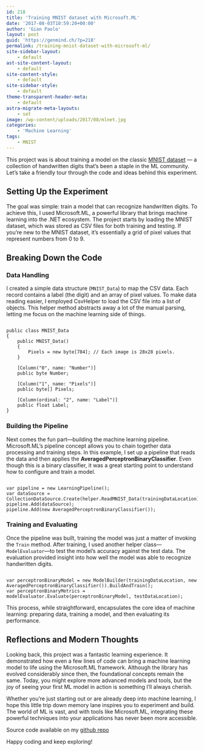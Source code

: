 ```yaml
---
id: 218
title: 'Training MNIST dataset with Microsoft.ML'
date: '2017-08-03T10:59:20+00:00'
author: 'Gian Paolo'
layout: post
guid: 'https://genmind.ch/?p=218'
permalink: /training-mnist-dataset-with-microsoft-ml/
site-sidebar-layout:
    - default
ast-site-content-layout:
    - default
site-content-style:
    - default
site-sidebar-style:
    - default
theme-transparent-header-meta:
    - default
astra-migrate-meta-layouts:
    - set
image: /wp-content/uploads/2017/08/mlnet.jpg
categories:
    - 'Machine Learning'
tags:
    - MNIST
---
```


This project was is about training a model on the classic [MNIST dataset](https://yann.lecun.com/exdb/mnist/) — a collection of handwritten digits that’s been a staple in the ML community. Let’s take a friendly tour through the code and ideas behind this experiment.

## Setting Up the Experiment

The goal was simple: train a model that can recognize handwritten digits. To achieve this, I used Microsoft.ML, a powerful library that brings machine learning into the .NET ecosystem. The project starts by loading the MNIST dataset, which was stored as CSV files for both training and testing. If you’re new to the MNIST dataset, it’s essentially a grid of pixel values that represent numbers from 0 to 9.

## Breaking Down the Code

### Data Handling

I created a simple data structure (`MNIST_Data`) to map the CSV data. Each record contains a label (the digit) and an array of pixel values. To make data reading easier, I employed CsvHelper to load the CSV file into a list of objects. This helper method abstracts away a lot of the manual parsing, letting me focus on the machine learning side of things.

```
 
public class MNIST_Data
{
    public MNIST_Data()
    {
        Pixels = new byte[784]; // Each image is 28x28 pixels.
    }

    [Column("0", name: "Number")]
    public byte Number;

    [Column("1", name: "Pixels")]
    public byte[] Pixels;

    [Column(ordinal: "2", name: "Label")]
    public float Label;
}

```

### Building the Pipeline

Next comes the fun part—building the machine learning pipeline. Microsoft.ML’s pipeline concept allows you to chain together data processing and training steps. In this example, I set up a pipeline that reads the data and then applies the **AveragedPerceptronBinaryClassifier**. Even though this is a binary classifier, it was a great starting point to understand how to configure and train a model.

```
 
var pipeline = new LearningPipeline();
var dataSource = CollectionDataSource.Create(helper.ReadMNIST_Data(trainingDataLocation));
pipeline.Add(dataSource);
pipeline.Add(new AveragedPerceptronBinaryClassifier());
```

### Training and Evaluating

Once the pipeline was built, training the model was just a matter of invoking the `Train` method. After training, I used another helper class—`ModelEvaluator`—to test the model’s accuracy against the test data. The evaluation provided insight into how well the model was able to recognize handwritten digits.

```
 
var perceptronBinaryModel = new ModelBuilder(trainingDataLocation, new AveragedPerceptronBinaryClassifier()).BuildAndTrain();
var perceptronBinaryMetrics = modelEvaluator.Evaluate(perceptronBinaryModel, testDataLocation);
```

This process, while straightforward, encapsulates the core idea of machine learning: preparing data, training a model, and then evaluating its performance.

## Reflections and Modern Thoughts

Looking back, this project was a fantastic learning experience. It demonstrated how even a few lines of code can bring a machine learning model to life using the Microsoft.ML framework. Although the library has evolved considerably since then, the foundational concepts remain the same. Today, you might explore more advanced models and tools, but the joy of seeing your first ML model in action is something I’ll always cherish.

Whether you’re just starting out or are already deep into machine learning, I hope this little trip down memory lane inspires you to experiment and build. The world of ML is vast, and with tools like Microsoft.ML, integrating these powerful techniques into your applications has never been more accessible.

Source code available on my [github repo](https://github.com/gsantopaolo/MNIST_Sample)

Happy coding and keep exploring!

